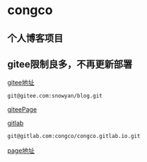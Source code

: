# congco

## 个人博客项目

## gitee限制良多，不再更新部署

[gitee地址](https://gitee.com/snowyan/blog)

```bash
git@gitee.com:snowyan/blog.git
```

[giteePage](https://snowyan.gitee.io/)

[gitlab](https://gitlab.com/congco/congco.gitlab.io)

```bash
git@gitlab.com:congco/congco.gitlab.io.git
```

[page地址](https://congco.gitlab.io)
